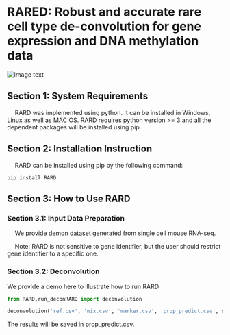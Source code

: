 # RARED: Robust and accurate rare cell type de-convolution for gene expression and DNA methylation data

![Image text](https://github.com/HanwenXuTHU/RARD/edit/master/img/decon.jpg)

## Section 1: System Requirements
&emsp; RARD was implemented using python. It can be installed in Windows, Linux as well as MAC OS. RARD requires python version >= 3 and all the dependent packages will be installed using pip.

## Section 2: Installation Instruction

&emsp; RARD can be installed using pip by the following command:

``` shell
pip install RARD
```


## Section 3: How to Use RARD

### Section 3.1: Input Data Preparation

&emsp; We provide demon [dataset](https://github.com/HanwenXuTHU/RARD/tree/master/demo_data) generated from single cell mouse RNA-seq.

&emsp; Note: RARD is not sensitive to gene identifier, but the user should restrict gene identifier to a specific one.


### Section 3.2: Deconvolution

We provide a demo here to illustrate how to run RARD

``` Python
from RARD.run_deconRARD import deconvolution

deconvolution('ref.csv', 'mix.csv', 'marker.csv', 'prop_predict.csv', scale=0.01)
```

The results will be saved in prop_predict.csv.



